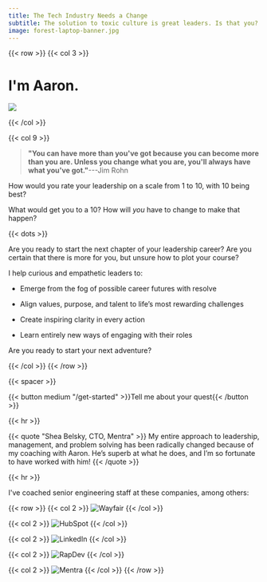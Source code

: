 ```yaml
---
title: The Tech Industry Needs a Change
subtitle: The solution to toxic culture is great leaders. Is that you?
image: forest-laptop-banner.jpg
---
```


{{< row >}}
{{< col 3 >}}

# I'm Aaron.

![](/images/headshot-bookshelf.jpg) 

{{< /col >}}

{{< col 9 >}}

> **"You can have more than you've got because you can become more than you are.
> Unless you change what you are, you'll always have what you've got."**---Jim Rohn

How would you rate your leadership on a scale from 1 to 10, with 10 being best?

What would get you to a 10? How will *you* have to change to make that happen?

{{< dots >}}

Are you ready to start the next chapter of your leadership career? Are you
certain that there is more for you, but unsure how to plot your course?

I help curious and empathetic leaders to:

* Emerge from the fog of possible career futures with resolve

* Align values, purpose, and talent to life’s most rewarding challenges

* Create inspiring clarity in every action

* Learn entirely new ways of engaging with their roles

Are you ready to start your next adventure?

{{< /col >}}
{{< /row >}}

{{< spacer >}}

{{< button medium "/get-started" >}}Tell me about your quest{{< /button >}}

{{< hr >}}

{{< quote "Shea Belsky, CTO, Mentra" >}}
My entire approach to leadership, management, and problem solving has been
radically changed because of my coaching with Aaron. He’s superb at what he
does, and I’m so fortunate to have worked with him!
{{< /quote >}}

{{< hr >}}

I've coached senior engineering staff at these companies, among others:

{{< row >}}
{{< col 2 >}}
![Wayfair](/images/wayfair-logo-250.jpg) 
{{< /col >}}

{{< col 2 >}}
![HubSpot](/images/hubspot-logo-250.png) 
{{< /col >}}

{{< col 2 >}}
![LinkedIn](/images/linkedin-logo-250.png)
{{< /col >}}

{{< col 2 >}}
![RapDev](/images/rapdev-logo-250.png) 
{{< /col >}}

{{< col 2 >}}
![Mentra](/images/mentra-logo-250.png) 
{{< /col >}}
{{< /row >}}
